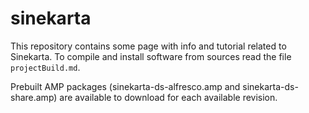 # sinekarta
This repository contains some page with info and tutorial related to Sinekarta.
To compile and install software from sources read the file `projectBuild.md`.

Prebuilt AMP packages (sinekarta-ds-alfresco.amp and sinekarta-ds-share.amp) are available to download for each available revision.
